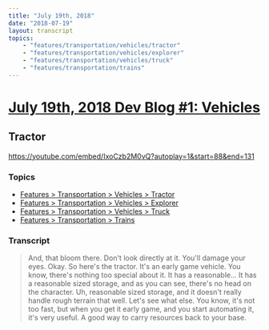 ```yaml
---
title: "July 19th, 2018"
date: "2018-07-19"
layout: transcript
topics: 
    - "features/transportation/vehicles/tractor"
    - "features/transportation/vehicles/explorer"
    - "features/transportation/vehicles/truck"
    - "features/transportation/trains"
---
```

# [July 19th, 2018 Dev Blog #1: Vehicles](../2018-07-19.md)
## Tractor
https://youtube.com/embed/IxoCzb2M0vQ?autoplay=1&start=88&end=131
### Topics
* [Features > Transportation > Vehicles > Tractor](../topics/features/transportation/vehicles/tractor.md)
* [Features > Transportation > Vehicles > Explorer](../topics/features/transportation/vehicles/explorer.md)
* [Features > Transportation > Vehicles > Truck](../topics/features/transportation/vehicles/truck.md)
* [Features > Transportation > Trains](../topics/features/transportation/trains.md)

### Transcript

> And, that bloom there. Don't look directly at it.
> You'll damage your eyes.
> Okay. So here's the tractor. It's an early game vehicle. You know, there's nothing too special about it.
> It has a reasonable...
> It has a reasonable sized storage,
> and as you can see, there's no head on the character. Uh, reasonable sized storage,
> and it doesn't really handle rough terrain that well.
> Let's see what else. You know, it's not too fast,
> but when you get it early game, and you start automating it, it's very useful.
> A good way to carry resources back to your base.
